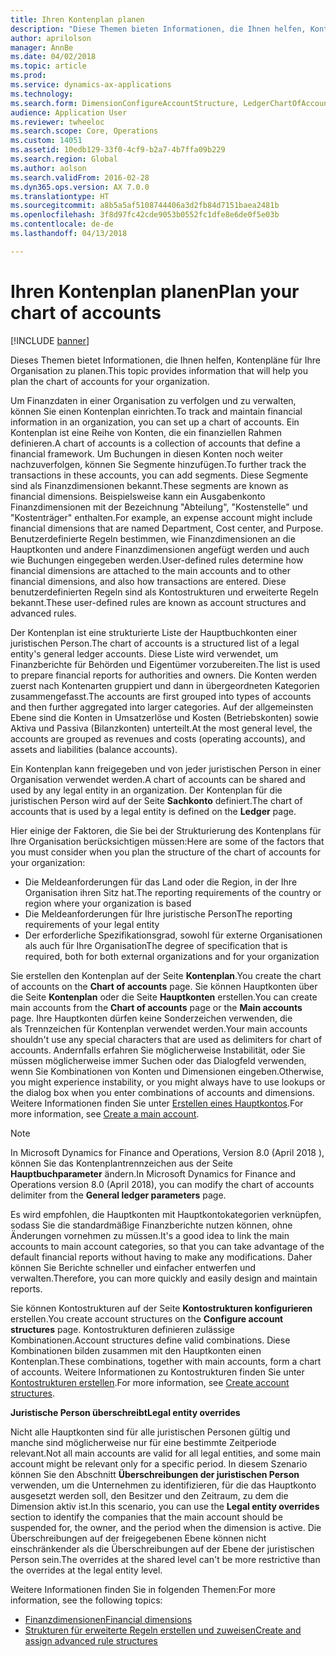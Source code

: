 ```yaml
---
title: Ihren Kontenplan planen
description: "Diese Themen bieten Informationen, die Ihnen helfen, Kontenpläne für Ihre Organisation zu planen."
author: aprilolson
manager: AnnBe
ms.date: 04/02/2018
ms.topic: article
ms.prod: 
ms.service: dynamics-ax-applications
ms.technology: 
ms.search.form: DimensionConfigureAccountStructure, LedgerChartOfAccounts
audience: Application User
ms.reviewer: twheeloc
ms.search.scope: Core, Operations
ms.custom: 14051
ms.assetid: 10edb129-33f0-4cf9-b2a7-4b7ffa09b229
ms.search.region: Global
ms.author: aolson
ms.search.validFrom: 2016-02-28
ms.dyn365.ops.version: AX 7.0.0
ms.translationtype: HT
ms.sourcegitcommit: a8b5a5af5108744406a3d2fb84d7151baea2481b
ms.openlocfilehash: 3f8d97fc42cde9053b0552fc1dfe8e6de0f5e03b
ms.contentlocale: de-de
ms.lasthandoff: 04/13/2018

---
```


# <a name="plan-your-chart-of-accounts"></a><span data-ttu-id="3a7e3-103">Ihren Kontenplan planen</span><span class="sxs-lookup"><span data-stu-id="3a7e3-103">Plan your chart of accounts</span></span>

[!INCLUDE [banner](../includes/banner.md)]

<span data-ttu-id="3a7e3-104">Dieses Themen bietet Informationen, die Ihnen helfen, Kontenpläne für Ihre Organisation zu planen.</span><span class="sxs-lookup"><span data-stu-id="3a7e3-104">This topic provides information that will help you plan the chart of accounts for your organization.</span></span>

<span data-ttu-id="3a7e3-105">Um Finanzdaten in einer Organisation zu verfolgen und zu verwalten, können Sie einen Kontenplan einrichten.</span><span class="sxs-lookup"><span data-stu-id="3a7e3-105">To track and maintain financial information in an organization, you can set up a chart of accounts.</span></span> <span data-ttu-id="3a7e3-106">Ein Kontenplan ist eine Reihe von Konten, die ein finanziellen Rahmen definieren.</span><span class="sxs-lookup"><span data-stu-id="3a7e3-106">A chart of accounts is a collection of accounts that define a financial framework.</span></span> <span data-ttu-id="3a7e3-107">Um Buchungen in diesen Konten noch weiter nachzuverfolgen, können Sie Segmente hinzufügen.</span><span class="sxs-lookup"><span data-stu-id="3a7e3-107">To further track the transactions in these accounts, you can add segments.</span></span> <span data-ttu-id="3a7e3-108">Diese Segmente sind als Finanzdimensionen bekannt.</span><span class="sxs-lookup"><span data-stu-id="3a7e3-108">These segments are known as financial dimensions.</span></span> <span data-ttu-id="3a7e3-109">Beispielsweise kann ein Ausgabenkonto Finanzdimensionen mit der Bezeichnung "Abteilung", "Kostenstelle" und "Kostenträger" enthalten.</span><span class="sxs-lookup"><span data-stu-id="3a7e3-109">For example, an expense account might include financial dimensions that are named Department, Cost center, and Purpose.</span></span> <span data-ttu-id="3a7e3-110">Benutzerdefinierte Regeln bestimmen, wie Finanzdimensionen an die Hauptkonten und andere Finanzdimensionen angefügt werden und auch wie Buchungen eingegeben werden.</span><span class="sxs-lookup"><span data-stu-id="3a7e3-110">User-defined rules determine how financial dimensions are attached to the main accounts and to other financial dimensions, and also how transactions are entered.</span></span> <span data-ttu-id="3a7e3-111">Diese benutzerdefinierten Regeln sind als Kontostrukturen und erweiterte Regeln bekannt.</span><span class="sxs-lookup"><span data-stu-id="3a7e3-111">These user-defined rules are known as account structures and advanced rules.</span></span>

<span data-ttu-id="3a7e3-112">Der Kontenplan ist eine strukturierte Liste der Hauptbuchkonten einer juristischen Person.</span><span class="sxs-lookup"><span data-stu-id="3a7e3-112">The chart of accounts is a structured list of a legal entity's general ledger accounts.</span></span> <span data-ttu-id="3a7e3-113">Diese Liste wird verwendet, um Finanzberichte für Behörden und Eigentümer vorzubereiten.</span><span class="sxs-lookup"><span data-stu-id="3a7e3-113">The list is used to prepare financial reports for authorities and owners.</span></span> <span data-ttu-id="3a7e3-114">Die Konten werden zuerst nach Kontenarten gruppiert und dann in übergeordneten Kategorien zusammengefasst.</span><span class="sxs-lookup"><span data-stu-id="3a7e3-114">The accounts are first grouped into types of accounts and then further aggregated into larger categories.</span></span> <span data-ttu-id="3a7e3-115">Auf der allgemeinsten Ebene sind die Konten in Umsatzerlöse und Kosten (Betriebskonten) sowie Aktiva und Passiva (Bilanzkonten) unterteilt.</span><span class="sxs-lookup"><span data-stu-id="3a7e3-115">At the most general level, the accounts are grouped as revenues and costs (operating accounts), and assets and liabilities (balance accounts).</span></span>

<span data-ttu-id="3a7e3-116">Ein Kontenplan kann freigegeben und von jeder juristischen Person in einer Organisation verwendet werden.</span><span class="sxs-lookup"><span data-stu-id="3a7e3-116">A chart of accounts can be shared and used by any legal entity in an organization.</span></span> <span data-ttu-id="3a7e3-117">Der Kontenplan für die juristischen Person wird auf der Seite **Sachkonto** definiert.</span><span class="sxs-lookup"><span data-stu-id="3a7e3-117">The chart of accounts that is used by a legal entity is defined on the **Ledger** page.</span></span>

<span data-ttu-id="3a7e3-118">Hier einige der Faktoren, die Sie bei der Strukturierung des Kontenplans für Ihre Organisation berücksichtigen müssen:</span><span class="sxs-lookup"><span data-stu-id="3a7e3-118">Here are some of the factors that you must consider when you plan the structure of the chart of accounts for your organization:</span></span>

- <span data-ttu-id="3a7e3-119">Die Meldeanforderungen für das Land oder die Region, in der Ihre Organisation ihren Sitz hat.</span><span class="sxs-lookup"><span data-stu-id="3a7e3-119">The reporting requirements of the country or region where your organization is based</span></span>
- <span data-ttu-id="3a7e3-120">Die Meldeanforderungen für Ihre juristische Person</span><span class="sxs-lookup"><span data-stu-id="3a7e3-120">The reporting requirements of your legal entity</span></span>
- <span data-ttu-id="3a7e3-121">Der erforderliche Spezifikationsgrad, sowohl für externe Organisationen als auch für Ihre Organisation</span><span class="sxs-lookup"><span data-stu-id="3a7e3-121">The degree of specification that is required, both for both external organizations and for your organization</span></span>

<span data-ttu-id="3a7e3-122">Sie erstellen den Kontenplan auf der Seite **Kontenplan**.</span><span class="sxs-lookup"><span data-stu-id="3a7e3-122">You create the chart of accounts on the **Chart of accounts** page.</span></span> <span data-ttu-id="3a7e3-123">Sie können Hauptkonten über die Seite **Kontenplan** oder die Seite **Hauptkonten** erstellen.</span><span class="sxs-lookup"><span data-stu-id="3a7e3-123">You can create main accounts from the **Chart of accounts** page or the **Main accounts** page.</span></span> <span data-ttu-id="3a7e3-124">Ihre Hauptkonten dürfen keine Sonderzeichen verwenden, die als Trennzeichen für Kontenplan verwendet werden.</span><span class="sxs-lookup"><span data-stu-id="3a7e3-124">Your main accounts shouldn't use any special characters that are used as delimiters for chart of accounts.</span></span> <span data-ttu-id="3a7e3-125">Andernfalls erfahren Sie möglicherweise Instabilität, oder Sie müssen möglicherweise immer Suchen oder das Dialogfeld verwenden, wenn Sie Kombinationen von Konten und Dimensionen eingeben.</span><span class="sxs-lookup"><span data-stu-id="3a7e3-125">Otherwise, you might experience instability, or you might always have to use lookups or the dialog box when you enter combinations of accounts and dimensions.</span></span> <span data-ttu-id="3a7e3-126">Weitere Informationen finden Sie unter [Erstellen eines Hauptkontos](tasks/create-main-account.md).</span><span class="sxs-lookup"><span data-stu-id="3a7e3-126">For more information, see [Create a main account](tasks/create-main-account.md).</span></span>

> [!NOTE]
> <span data-ttu-id="3a7e3-127">In Microsoft Dynamics for Finance and Operations, Version 8.0 (April 2018 ), können Sie das Kontenplantrennzeichen aus der Seite **Hauptbuchparameter** ändern.</span><span class="sxs-lookup"><span data-stu-id="3a7e3-127">In Microsoft Dynamics for Finance and Operations version 8.0 (April 2018), you can modify the chart of accounts delimiter from the **General ledger parameters** page.</span></span>

<span data-ttu-id="3a7e3-128">Es wird empfohlen, die Hauptkonten mit Hauptkontokategorien verknüpfen, sodass Sie die standardmäßige Finanzberichte nutzen können, ohne Änderungen vornehmen zu müssen.</span><span class="sxs-lookup"><span data-stu-id="3a7e3-128">It's a good idea to link the main accounts to main account categories, so that you can take advantage of the default financial reports without having to make any modifications.</span></span> <span data-ttu-id="3a7e3-129">Daher können Sie Berichte schneller und einfacher entwerfen und verwalten.</span><span class="sxs-lookup"><span data-stu-id="3a7e3-129">Therefore, you can more quickly and easily design and maintain reports.</span></span>

<span data-ttu-id="3a7e3-130">Sie können Kontostrukturen auf der Seite **Kontostrukturen konfigurieren** erstellen.</span><span class="sxs-lookup"><span data-stu-id="3a7e3-130">You create account structures on the **Configure account structures** page.</span></span> <span data-ttu-id="3a7e3-131">Kontostrukturen definieren zulässige Kombinationen.</span><span class="sxs-lookup"><span data-stu-id="3a7e3-131">Account structures define valid combinations.</span></span> <span data-ttu-id="3a7e3-132">Diese Kombinationen bilden zusammen mit den Hauptkonten einen Kontenplan.</span><span class="sxs-lookup"><span data-stu-id="3a7e3-132">These combinations, together with main accounts, form a chart of accounts.</span></span> <span data-ttu-id="3a7e3-133">Weitere Informationen zu Kontostrukturen finden Sie unter [Kontostrukturen erstellen](tasks/create-account-structures.md).</span><span class="sxs-lookup"><span data-stu-id="3a7e3-133">For more information, see [Create account structures](tasks/create-account-structures.md).</span></span>

<span data-ttu-id="3a7e3-134">**Juristische Person überschreibt**</span><span class="sxs-lookup"><span data-stu-id="3a7e3-134">**Legal entity overrides**</span></span>

<span data-ttu-id="3a7e3-135">Nicht alle Hauptkonten sind für alle juristischen Personen gültig und manche sind möglicherweise nur für eine bestimmte Zeitperiode relevant.</span><span class="sxs-lookup"><span data-stu-id="3a7e3-135">Not all main accounts are valid for all legal entities, and some main account might be relevant only for a specific period.</span></span> <span data-ttu-id="3a7e3-136">In diesem Szenario können Sie den Abschnitt **Überschreibungen der juristischen Person** verwenden, um die Unternehmen zu identifizieren, für die das Hauptkonto ausgesetzt werden soll, den Besitzer und den Zeitraum, zu dem die Dimension aktiv ist.</span><span class="sxs-lookup"><span data-stu-id="3a7e3-136">In this scenario, you can use the **Legal entity overrides** section to identify the companies that the main account should be suspended for, the owner, and the period when the dimension is active.</span></span> <span data-ttu-id="3a7e3-137">Die Überschreibungen auf der freigegebenen Ebene können nicht einschränkender als die Überschreibungen auf der Ebene der juristischen Person sein.</span><span class="sxs-lookup"><span data-stu-id="3a7e3-137">The overrides at the shared level can't be more restrictive than the overrides at the legal entity level.</span></span>

<span data-ttu-id="3a7e3-138">Weitere Informationen finden Sie in folgenden Themen:</span><span class="sxs-lookup"><span data-stu-id="3a7e3-138">For more information, see the following topics:</span></span>

- [<span data-ttu-id="3a7e3-139">Finanzdimensionen</span><span class="sxs-lookup"><span data-stu-id="3a7e3-139">Financial dimensions</span></span>](financial-dimensions.md)
- [<span data-ttu-id="3a7e3-140">Strukturen für erweiterte Regeln erstellen und zuweisen</span><span class="sxs-lookup"><span data-stu-id="3a7e3-140">Create and assign advanced rule structures</span></span>](tasks/create-assign-advanced-rule-structures.md)

